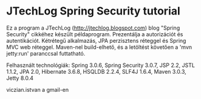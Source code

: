 ﻿JTechLog Spring Security tutorial
=================================

Ez a program a JTechLog (<http://jtechlog.blogspot.com>) blog "Spring Security" cikkéhez készült példaprogram. 
Prezentálja a autorizációt és autentikációt. Kétrétegű alkalmazás, JPA perzisztens réteggel és Spring MVC 
web réteggel. Maven-nel build-elhető, és a letöltést követően a 'mvn jetty:run' paranccsal futtatható. 

Felhasznált technológiák: Spring 3.0.6, Spring Security 3.0.7, JSP 2.2, JSTL 1.1.2, JPA 2.0, Hibernate 3.6.8,
HSQLDB 2.2.4, SLF4J 1.6.4, Maven 3.0.3, Jetty 8.0.4

viczian.istvan a gmail-en